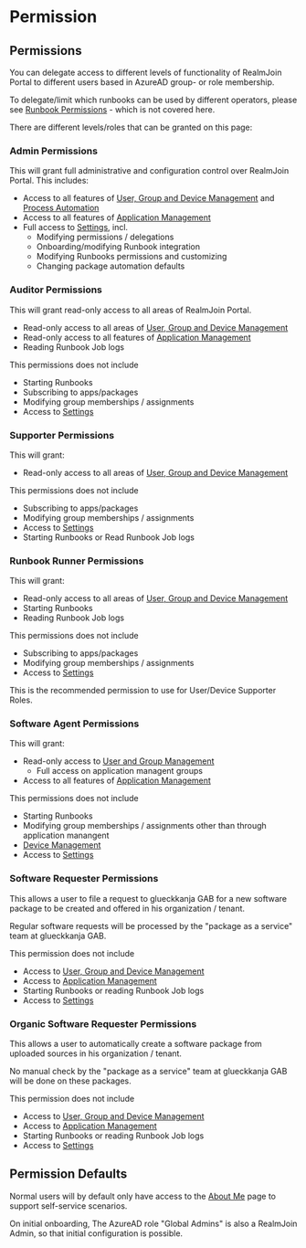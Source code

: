 # Permission

## Permissions

You can delegate access to different levels of functionality of RealmJoin Portal to different users based in AzureAD group- or role membership.&#x20;

To delegate/limit which runbooks can be used by different operators, please see [Runbook Permissions](../runbooks/runbook-permissions.md) - which is not covered here.

There are different levels/roles that can be granted on this page:

### Admin Permissions

This will grant full administrative and configuration control over RealmJoin Portal. This includes:

* Access to all features of [User, Group and Device Management](../user-group-device-management/) and [Process Automation](../runbooks/)
* Access to all features of [Application Management](../AppManagement/)
* Full access to [Settings](./), incl.
  * Modifying permissions / delegations
  * Onboarding/modifying Runbook integration
  * Modifying Runbooks permissions and customizing
  * Changing package automation defaults

### Auditor Permissions

This will grant read-only access to all areas of RealmJoin Portal.&#x20;

* Read-only access to all areas of [User, Group and Device Management](../user-group-device-management/)&#x20;
* Read-only access to all features of [Application Management](../AppManagement/)
* Reading Runbook Job logs

This permissions does not include

* Starting Runbooks&#x20;
* Subscribing to apps/packages
* Modifying group memberships / assignments
* Access to [Settings](./)

### Supporter Permissions

This will grant:

* Read-only access to all areas of [User, Group and Device Management](../user-group-device-management/)&#x20;

This permissions does not include

* Subscribing to apps/packages
* Modifying group memberships / assignments
* Access to [Settings](./)
* Starting Runbooks or Read Runbook Job logs

### Runbook Runner Permissions

This will grant:

* Read-only access to all areas of [User, Group and Device Management](../user-group-device-management/)&#x20;
* Starting Runbooks&#x20;
* Reading Runbook Job logs

This permissions does not include

* Subscribing to apps/packages
* Modifying group memberships / assignments
* Access to [Settings](./)

This is the recommended permission to use for User/Device Supporter Roles.

### Software Agent Permissions

This will grant:

* Read-only access to [User and Group Management](../user-group-device-management/)
  * Full access on application managent groups
* Access to all features of [Application Management](../AppManagement/)

This permissions does not include

* Starting Runbooks&#x20;
* Modifying group memberships / assignments other than through application manangent
* [Device Management](../user-group-device-management/device-list/)
* Access to [Settings](./)

### Software Requester Permissions

This allows a user to file a request to glueckkanja GAB for a new  software package to be created and offered in his organization / tenant.

Regular software requests will be processed by the "package as a service" team at glueckkanja GAB.

This permission does not include

* Access to [User, Group and Device Management](../user-group-device-management/)&#x20;
* Access to [Application Management](../AppManagement/)
* Starting Runbooks or reading Runbook Job logs
* Access to [Settings](./)

### Organic Software Requester Permissions

This allows a user to automatically create a software package from uploaded sources in his organization / tenant.

No manual check by the "package as a service" team at glueckkanja GAB will be done on these packages.

This permission does not include

* Access to [User, Group and Device Management](../user-group-device-management/)&#x20;
* Access to [Application Management](../AppManagement/)
* Starting Runbooks or reading Runbook Job logs
* Access to [Settings](./)

## Permission Defaults

Normal users will by default only have access to the [About Me](../user-group-device-management/about-me.md) page to support self-service scenarios.

On initial onboarding, The AzureAD role "Global Admins" is also a RealmJoin Admin, so that initial configuration is possible.&#x20;
